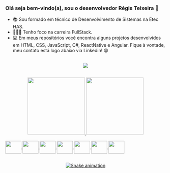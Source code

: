 ### Olá seja bem-vindo(a), sou o desenvolvedor Régis Teixeira 👋

- 📚 Sou formado em técnico de Desenvolvimento de Sistemas na Etec HAS.
- 👨🏻‍💻 Tenho foco na carreira FullStack.
- 💻 Em meus repositórios você encontra alguns projetos desenvolvidos em HTML, CSS, JavaScript, C#, ReactNative e Angular. Fique à vontade, meu contato está logo abaixo via Linkedin! 😁

<div align="center">
  <br>
  <a href="https://www.linkedin.com/in/r%C3%A9gis-teixeira-marcondes/" target="_blank"><img src="https://img.shields.io/badge/-LinkedIn-%230077B5?style=for-the-badge&logo=linkedin&logoColor=white" target="_blank"></a> 
</div>

##

<div align="center">
  <a href="https://github.com/registeixeira01">
  <img height="180em" src="https://github-readme-stats.vercel.app/api?username=registeixeira01&show_icons=true&theme=blue-green&include_all_commits=true&count_private=true"/>
  <img height="180em" src="https://github-readme-stats.vercel.app/api/top-langs/?username=registeixeira01&layout=compact&langs_count=7&theme=blue-green"/>
</div>
<div style="display: inline_block"><br>
  <img align="center" height="40" width="50" src="https://cdn.jsdelivr.net/gh/devicons/devicon/icons/csharp/csharp-original.svg" />        
  <img align="center" height="40" width="50" src="https://cdn.jsdelivr.net/gh/devicons/devicon/icons/dotnetcore/dotnetcore-plain.svg" />
  <img align="center" height="40" width="50" src="https://cdn.jsdelivr.net/gh/devicons/devicon/icons/angularjs/angularjs-original.svg" />
  <img align="center" height="40" width="50" src="https://cdn.jsdelivr.net/gh/devicons/devicon/icons/git/git-original-wordmark.svg" />
  <img align="center" height="40" width="50" src="https://cdn.jsdelivr.net/gh/devicons/devicon/icons/html5/html5-original-wordmark.svg" />
  <img align="center" height="40" width="50" src="https://cdn.jsdelivr.net/gh/devicons/devicon/icons/javascript/javascript-plain.svg" />
  <img align="center" height="40" width="50" src="https://cdn.jsdelivr.net/gh/devicons/devicon/icons/kotlin/kotlin-original-wordmark.svg" />
</div>
  
  ##
 
<div align="center"> 
 
 
  ![Snake animation](https://github.com/registeixeira01/registeixeira01/blob/output/github-contribution-grid-snake.svg)
 
</div>
